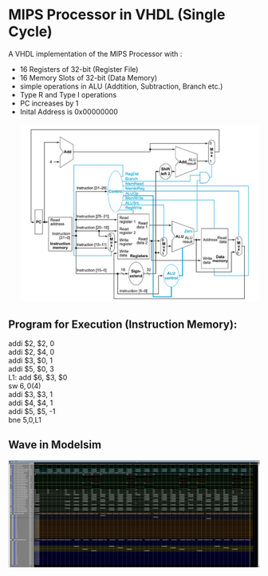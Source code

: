 # MIPS Processor in VHDL (Single Cycle)
A VHDL implementation of the MIPS Processor with : <br>
* 16 Registers of 32-bit (Register File) <br>
* 16 Memory Slots of 32-bit (Data Memory) <br>
* simple operations in ALU (Addtition, Subtraction, Branch etc.) <br>
* Type R and Type I operations <br>
* PC increases by 1 <br>
*  Inital Address is 0x00000000 <br> <br>
![Mips Processor](MIPS.png) <br>
## Program for Execution (Instruction Memory):
addi $2, $2, 0 <br>
addi $2, $4, 0 <br>
addi $3, $0, 1 <br>
addi $5, $0, 3 <br>
L1: add $6, $3, $0 <br>
sw $6, 0($4) <br>
addi $3, $3, 1 <br>
addi $4, $4, 1 <br>
addi $5, $5, -1 <br>
bne $5,$0,L1 <br>
## Wave in Modelsim
![Mips Wave](MIPS_WAVE.jpg) <br>
